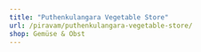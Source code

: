 ```yaml
---
title: "Puthenkulangara Vegetable Store"
url: /piravam/puthenkulangara-vegetable-store/
shop: Gemüse & Obst
---
```

